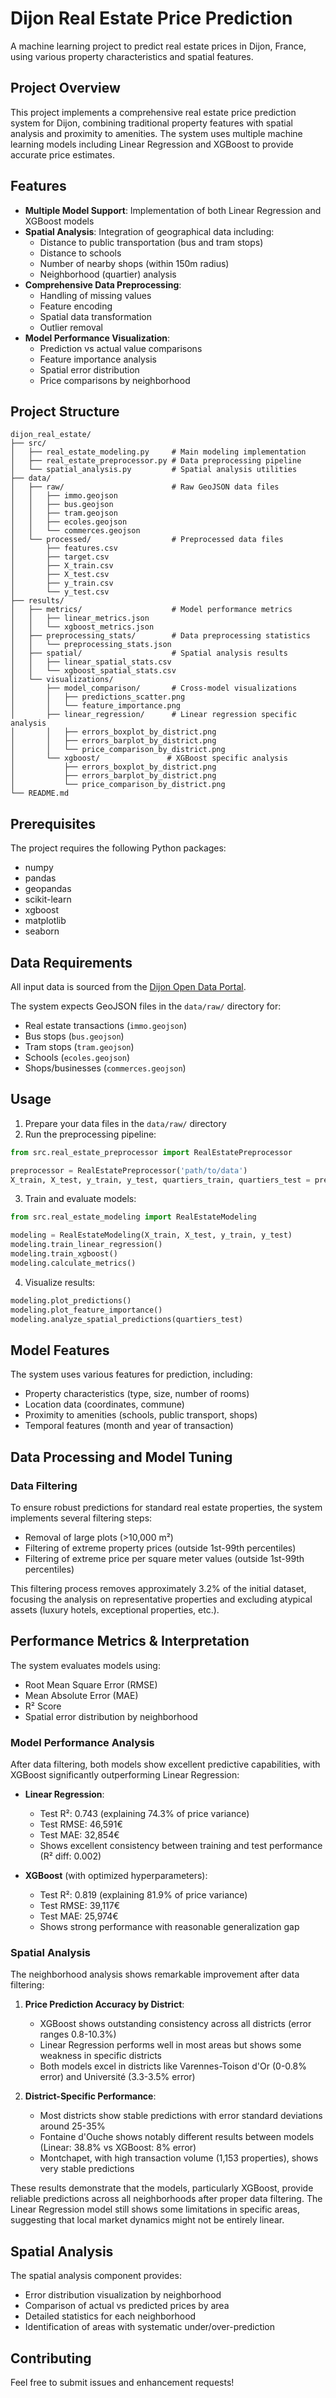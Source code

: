 # Dijon Real Estate Price Prediction

A machine learning project to predict real estate prices in Dijon, France, using various property characteristics and spatial features.

## Project Overview

This project implements a comprehensive real estate price prediction system for Dijon, combining traditional property features with spatial analysis and proximity to amenities. The system uses multiple machine learning models including Linear Regression and XGBoost to provide accurate price estimates.

## Features

- **Multiple Model Support**: Implementation of both Linear Regression and XGBoost models
- **Spatial Analysis**: Integration of geographical data including:
  - Distance to public transportation (bus and tram stops)
  - Distance to schools
  - Number of nearby shops (within 150m radius)
  - Neighborhood (quartier) analysis
- **Comprehensive Data Preprocessing**:
  - Handling of missing values
  - Feature encoding
  - Spatial data transformation
  - Outlier removal
- **Model Performance Visualization**:
  - Prediction vs actual value comparisons
  - Feature importance analysis
  - Spatial error distribution
  - Price comparisons by neighborhood

## Project Structure

```
dijon_real_estate/
├── src/
│   ├── real_estate_modeling.py     # Main modeling implementation
│   ├── real_estate_preprocessor.py # Data preprocessing pipeline
│   └── spatial_analysis.py         # Spatial analysis utilities
├── data/
│   ├── raw/                        # Raw GeoJSON data files
│   │   ├── immo.geojson
│   │   ├── bus.geojson
│   │   ├── tram.geojson
│   │   ├── ecoles.geojson
│   │   └── commerces.geojson
│   └── processed/                  # Preprocessed data files
│       ├── features.csv
│       ├── target.csv
│       ├── X_train.csv
│       ├── X_test.csv
│       ├── y_train.csv
│       └── y_test.csv
├── results/
│   ├── metrics/                    # Model performance metrics
│   │   ├── linear_metrics.json
│   │   └── xgboost_metrics.json
│   ├── preprocessing_stats/        # Data preprocessing statistics
│   │   └── preprocessing_stats.json
│   ├── spatial/                    # Spatial analysis results
│   │   ├── linear_spatial_stats.csv
│   │   └── xgboost_spatial_stats.csv
│   └── visualizations/
│       ├── model_comparison/       # Cross-model visualizations
│       │   ├── predictions_scatter.png
│       │   └── feature_importance.png
│       ├── linear_regression/      # Linear regression specific analysis
│       │   ├── errors_boxplot_by_district.png
│       │   ├── errors_barplot_by_district.png
│       │   └── price_comparison_by_district.png
│       └── xgboost/               # XGBoost specific analysis
│           ├── errors_boxplot_by_district.png
│           ├── errors_barplot_by_district.png
│           └── price_comparison_by_district.png
└── README.md
```

## Prerequisites

The project requires the following Python packages:

- numpy
- pandas
- geopandas
- scikit-learn
- xgboost
- matplotlib
- seaborn

## Data Requirements

All input data is sourced from the [Dijon Open Data Portal](https://dijon-metropole.opendatasoft.com/pages/portal-explore/).

The system expects GeoJSON files in the `data/raw/` directory for:
- Real estate transactions (`immo.geojson`)
- Bus stops (`bus.geojson`)
- Tram stops (`tram.geojson`)
- Schools (`ecoles.geojson`)
- Shops/businesses (`commerces.geojson`)

## Usage

1. Prepare your data files in the `data/raw/` directory
2. Run the preprocessing pipeline:
```python
from src.real_estate_preprocessor import RealEstatePreprocessor

preprocessor = RealEstatePreprocessor('path/to/data')
X_train, X_test, y_train, y_test, quartiers_train, quartiers_test = preprocessor.main()
```

3. Train and evaluate models:
```python
from src.real_estate_modeling import RealEstateModeling

modeling = RealEstateModeling(X_train, X_test, y_train, y_test)
modeling.train_linear_regression()
modeling.train_xgboost()
modeling.calculate_metrics()
```

4. Visualize results:
```python
modeling.plot_predictions()
modeling.plot_feature_importance()
modeling.analyze_spatial_predictions(quartiers_test)
```

## Model Features

The system uses various features for prediction, including:
- Property characteristics (type, size, number of rooms)
- Location data (coordinates, commune)
- Proximity to amenities (schools, public transport, shops)
- Temporal features (month and year of transaction)

## Data Processing and Model Tuning

### Data Filtering
To ensure robust predictions for standard real estate properties, the system implements several filtering steps:
- Removal of large plots (>10,000 m²)
- Filtering of extreme property prices (outside 1st-99th percentiles)
- Filtering of extreme price per square meter values (outside 1st-99th percentiles)

This filtering process removes approximately 3.2% of the initial dataset, focusing the analysis on representative properties and excluding atypical assets (luxury hotels, exceptional properties, etc.).

## Performance Metrics & Interpretation

The system evaluates models using:
- Root Mean Square Error (RMSE)
- Mean Absolute Error (MAE)
- R² Score
- Spatial error distribution by neighborhood

### Model Performance Analysis

After data filtering, both models show excellent predictive capabilities, with XGBoost significantly outperforming Linear Regression:

- **Linear Regression**:
  - Test R²: 0.743 (explaining 74.3% of price variance)
  - Test RMSE: 46,591€
  - Test MAE: 32,854€
  - Shows excellent consistency between training and test performance (R² diff: 0.002)

- **XGBoost** (with optimized hyperparameters):
  - Test R²: 0.819 (explaining 81.9% of price variance)
  - Test RMSE: 39,117€ 
  - Test MAE: 25,974€
  - Shows strong performance with reasonable generalization gap

### Spatial Analysis

The neighborhood analysis shows remarkable improvement after data filtering:

1. **Price Prediction Accuracy by District**:
   - XGBoost shows outstanding consistency across all districts (error ranges 0.8-10.3%)
   - Linear Regression performs well in most areas but shows some weakness in specific districts
   - Both models excel in districts like Varennes-Toison d'Or (0-0.8% error) and Université (3.3-3.5% error)

2. **District-Specific Performance**:
   - Most districts show stable predictions with error standard deviations around 25-35%
   - Fontaine d'Ouche shows notably different results between models (Linear: 38.8% vs XGBoost: 8% error)
   - Montchapet, with high transaction volume (1,153 properties), shows very stable predictions

These results demonstrate that the models, particularly XGBoost, provide reliable predictions across all neighborhoods after proper data filtering. The Linear Regression model still shows some limitations in specific areas, suggesting that local market dynamics might not be entirely linear.

## Spatial Analysis

The spatial analysis component provides:
- Error distribution visualization by neighborhood
- Comparison of actual vs predicted prices by area
- Detailed statistics for each neighborhood
- Identification of areas with systematic under/over-prediction

## Contributing

Feel free to submit issues and enhancement requests!